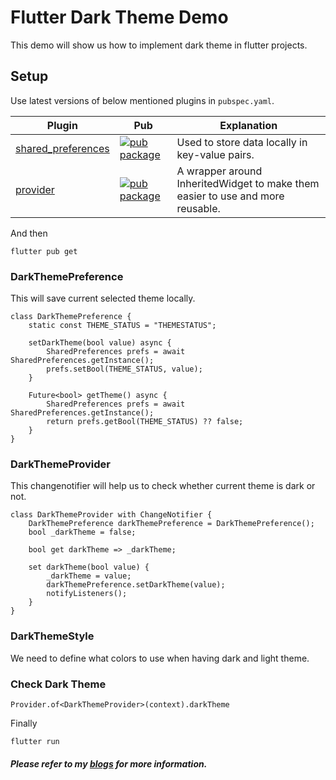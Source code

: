# Flutter Dark Theme Demo

This demo will show us how to implement dark theme in flutter projects.

## Setup

Use latest versions of below mentioned plugins in `pubspec.yaml`.

| Plugin | Pub | Explanation |
|--------|-----|-------------|
| [shared_preferences](https://github.com/PonnamKarthik/shared_preferences) | [![pub package](https://img.shields.io/pub/v/shared_preferences.svg)](https://pub.dev/packages/shared_preferences) | Used to store data locally in key-value pairs.
| [provider](https://github.com/PonnamKarthik/provider) | [![pub package](https://img.shields.io/pub/v/provider.svg)](https://pub.dev/packages/provider) | A wrapper around InheritedWidget to make them easier to use and more reusable.

And then

    flutter pub get
    
### DarkThemePreference

This will save current selected theme locally.

    class DarkThemePreference {
        static const THEME_STATUS = "THEMESTATUS";

        setDarkTheme(bool value) async {
            SharedPreferences prefs = await SharedPreferences.getInstance();
            prefs.setBool(THEME_STATUS, value);
        }

        Future<bool> getTheme() async {
            SharedPreferences prefs = await SharedPreferences.getInstance();
            return prefs.getBool(THEME_STATUS) ?? false;
        }
    }

### DarkThemeProvider

This changenotifier will help us to check whether current theme is dark or not.

    class DarkThemeProvider with ChangeNotifier {
        DarkThemePreference darkThemePreference = DarkThemePreference();
        bool _darkTheme = false;

        bool get darkTheme => _darkTheme;

        set darkTheme(bool value) {
            _darkTheme = value;
            darkThemePreference.setDarkTheme(value);
            notifyListeners();
        }
    }

### DarkThemeStyle

We need to define what colors to use when having dark and light theme.

### Check Dark Theme

    Provider.of<DarkThemeProvider>(context).darkTheme

Finally

    flutter run

##### Please refer to my [blogs](https://ankitsolanki.netlify.app/blog.html) for more information.